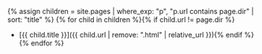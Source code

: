 {% assign children = site.pages | where_exp: "p", "p.url contains page.dir" | sort: "title" %}
{% for child in children %}{% if child.url != page.dir %}
* [{{ child.title }}]({{ child.url | remove: ".html" | relative_url }}){% endif %}{% endfor %}
